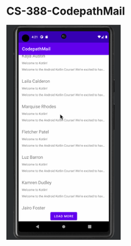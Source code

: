 # CS-388-CodepathMail

<img src="https://raw.githubusercontent.com/omarwelshazly/CS-388-CodepathMail/main/codepathmail.gif" width="300">
